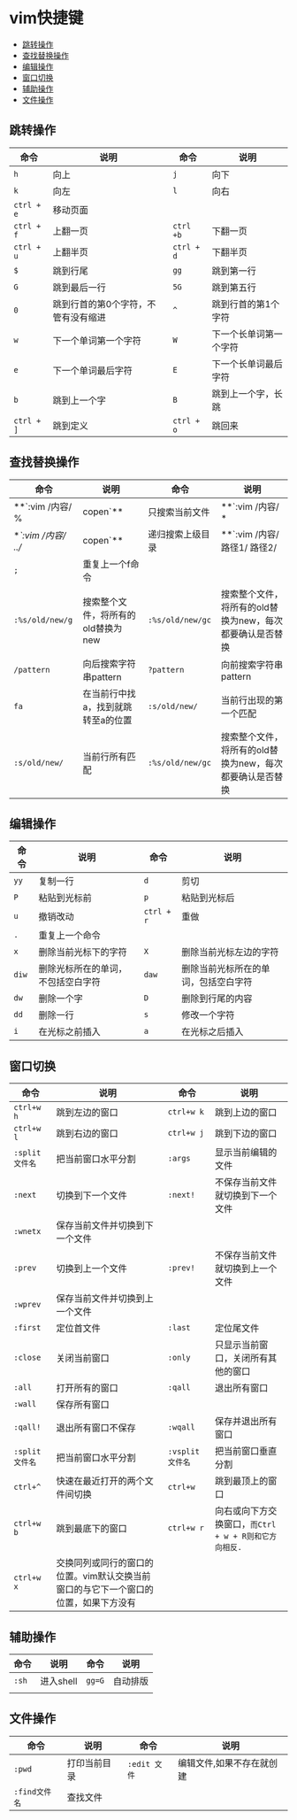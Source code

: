 # vim快捷键

- [跳转操作](#跳转操作)
- [查找替换操作](#查找替换操作)
- [编辑操作](#编辑操作)
- [窗口切换](#窗口切换)
- [辅助操作](#辅助操作)
- [文件操作](#文件操作)



## 跳转操作

| 命令       | 说明                                | 命令       | 说明                   |
| ---------- | ----------------------------------- | ---------- | ---------------------- |
| `h`        | 向上                                | `j`        | 向下                   |
| `k`        | 向左                                | `l`        | 向右                   |
| `ctrl + e` | 移动页面                            |            |                        |
| `ctrl + f` | 上翻一页                            | `ctrl +b`  | 下翻一页               |
| `ctrl + u` | 上翻半页                            | `ctrl + d` | 下翻半页               |
| `$`        | 跳到行尾                            | `gg`       | 跳到第一行             |
| `G`        | 跳到最后一行                        | `5G`       | 跳到第五行             |
| `0`        | 跳到行首的第0个字符，不管有没有缩进 | `^`        | 跳到行首的第1个字符    |
| `w`        | 下一个单词第一个字符                | `W`        | 下一个长单词第一个字符 |
| `e`        | 下一个单词最后字符                  | `E`        | 下一个长单词最后字符   |
| `b`        | 跳到上一个字                        | `B`        | 跳到上一个字，长跳     |
| `ctrl + ]` | 跳到定义                            | `ctrl + o` | 跳回来                 |



## 查找替换操作 

| 命令                           | 说明                               | 命令                                    | 说明                                                     |
| ------------------------------ | ---------------------------------- | --------------------------------------- | -------------------------------------------------------- |
| **`:vim /内容/ % | copen`**    | 只搜索当前文件                     | **`:vim /内容/ * | copen`**             | 只搜索当前目录                                           |
| **`:vim /内容/ ../* | copen`** | 递归搜索上级目录                   | **`:vim /内容/ 路径1/ 路径2/ | copen`** | 搜索多个路径                                             |
| `;`                            | 重复上一个f命令                    |                                         |                                                          |
| `:%s/old/new/g`                | 搜索整个文件，将所有的old替换为new | `:%s/old/new/gc`                        | 搜索整个文件，将所有的old替换为new，每次都要确认是否替换 |
| `/pattern`                     | 向后搜索字符串pattern              | `?pattern`                              | 向前搜索字符串pattern                                    |
| `fa`                           | 在当前行中找a，找到就跳转至a的位置 | `:s/old/new/`                           | 当前行出现的第一个匹配                                   |
| `:s/old/new/`                  | 当前行所有匹配                     | `:%s/old/new/gc`                        | 搜索整个文件，将所有的old替换为new，每次都要确认是否替换 |



## 编辑操作 

| 命令  | 说明                               | 命令       | 说明                                 |
| ----- | ---------------------------------- | ---------- | ------------------------------------ |
| `yy`  | 复制一行                           | `d`        | 剪切                                 |
| `P`   | 粘贴到光标前                       | `p`        | 粘贴到光标后                         |
| `u`   | 撤销改动                           | `ctrl + r` | 重做                                 |
| `.`   | 重复上一个命令                     |            |                                      |
| `x`   | 删除当前光标下的字符               | `X`        | 删除当前光标左边的字符               |
| `diw` | 删除光标所在的单词，不包括空白字符 | `daw`      | 删除当前光标所在的单词，包括空白字符 |
| `dw`  | 删除一个字                         | `D`        | 删除到行尾的内容                     |
| `dd`  | 删除一行                           | `s`        | 修改一个字符                         |
| `i`   | 在光标之前插入                     | `a`        | 在光标之后插入                       |



## 窗口切换

| 命令            | 说明                                                         | 命令             | 说明                                                    |
| --------------- | ------------------------------------------------------------ | ---------------- | ------------------------------------------------------- |
| `ctrl+w h`      | 跳到左边的窗口                                               | `ctrl+w k`       | 跳到上边的窗口                                          |
| `ctrl+w l`      | 跳到右边的窗口                                               | `ctrl+w j`       | 跳到下边的窗口                                          |
| `:split 文件名` | 把当前窗口水平分割                                           | `:args`          | 显示当前编辑的文件                                      |
| `:next`         | 切换到下一个文件                                             | `:next!`         | 不保存当前文件就切换到下一个文件                        |
| `:wnetx`        | 保存当前文件并切换到下一个文件                               |                  |                                                         |
| `:prev`         | 切换到上一个文件                                             | `:prev!`         | 不保存当前文件就切换到上一个文件                        |
| `:wprev`        | 保存当前文件并切换到上一个文件                               |                  |                                                         |
| `:first`        | 定位首文件                                                   | `:last`          | 定位尾文件                                              |
| `:close`        | 关闭当前窗口                                                 | `:only`          | 只显示当前窗口，关闭所有其他的窗口                      |
| `:all`          | 打开所有的窗口                                               | `:qall`          | 退出所有窗口                                            |
| `:wall`         | 保存所有窗口                                                 |                  |                                                         |
| `:qall!`        | 退出所有窗口不保存                                           | `:wqall`         | 保存并退出所有窗口                                      |
| `:split 文件名` | 把当前窗口水平分割                                           | `:vsplit 文件名` | 把当前窗口垂直分割                                      |
| `ctrl+^`        | 快速在最近打开的两个文件间切换                               | `ctrl+w`         | 跳到最顶上的窗口                                        |
| `ctrl+w b`      | 跳到最底下的窗口                                             | `ctrl+w r`       | 向右或向下方交换窗口，`而Ctrl + w + R则和它方向相反.  ` |
| `ctrl+w x`      | 交换同列或同行的窗口的位置。vim默认交换当前窗口的与它下一个窗口的位置，如果下方没有 |                  |                                                         |



## 辅助操作 

| 命令  | 说明      | 命令   | 说明     |
| ----- | --------- | ------ | -------- |
| `:sh` | 进入shell | `gg=G` | 自动排版 |
|       |           |        |          |



## 文件操作

| 命令          | 说明         | 命令         | 说明                      |
| ------------- | ------------ | ------------ | ------------------------- |
| `:pwd`        | 打印当前目录 | `:edit 文件` | 编辑文件,如果不存在就创建 |
| `:find文件名` | 查找文件     |              |                           |

